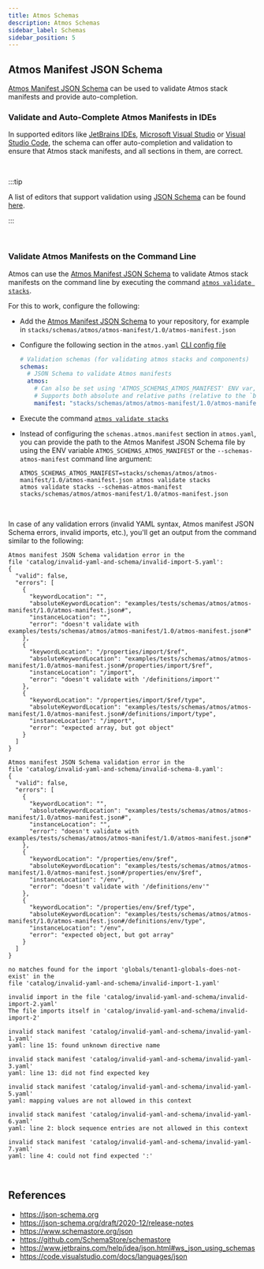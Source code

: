 ```yaml
---
title: Atmos Schemas
description: Atmos Schemas
sidebar_label: Schemas
sidebar_position: 5
---
```


## Atmos Manifest JSON Schema

[Atmos Manifest JSON Schema](pathname:///schemas/atmos/atmos-manifest/1.0/atmos-manifest.json) can be used to validate Atmos stack manifests and provide
auto-completion.

### Validate and Auto-Complete Atmos Manifests in IDEs

In supported editors like [JetBrains IDEs](https://www.jetbrains.com/), [Microsoft Visual Studio](https://visualstudio.microsoft.com/)
or [Visual Studio Code](https://code.visualstudio.com/), the schema can offer auto-completion and validation to ensure that Atmos stack manifests, and
all sections in them, are
correct.

<br/>

:::tip

A list of editors that support validation using [JSON Schema](https://json-schema.org/) can be
found [here](https://json-schema.org/implementations#editors).

:::

<br/>

### Validate Atmos Manifests on the Command Line

Atmos can use the [Atmos Manifest JSON Schema](pathname:///schemas/atmos/atmos-manifest/1.0/atmos-manifest.json) to validate Atmos stack manifests on the
command line by executing the command [`atmos validate stacks`](/cli/commands/validate/stacks).

For this to work, configure the following:

- Add the [Atmos Manifest JSON Schema](pathname:///schemas/atmos/atmos-manifest/1.0/atmos-manifest.json) to your repository, for example
  in  `stacks/schemas/atmos/atmos-manifest/1.0/atmos-manifest.json`

- Configure the following section in the `atmos.yaml` [CLI config file](/cli/configuration)

  ```yaml title="atmos.yaml"
  # Validation schemas (for validating atmos stacks and components)
  schemas:
    # JSON Schema to validate Atmos manifests
    atmos:
      # Can also be set using 'ATMOS_SCHEMAS_ATMOS_MANIFEST' ENV var, or '--schemas-atmos-manifest' command-line arguments
      # Supports both absolute and relative paths (relative to the `base_path` setting in `atmos.yaml`)
      manifest: "stacks/schemas/atmos/atmos-manifest/1.0/atmos-manifest.json"
  ```

- Execute the command [`atmos validate stacks`](/cli/commands/validate/stacks)

- Instead of configuring the `schemas.atmos.manifest` section in `atmos.yaml`, you can provide the path to the Atmos Manifest JSON Schema file by 
  using the ENV variable `ATMOS_SCHEMAS_ATMOS_MANIFEST` or the `--schemas-atmos-manifest` command line argument:

  ```shell
  ATMOS_SCHEMAS_ATMOS_MANIFEST=stacks/schemas/atmos/atmos-manifest/1.0/atmos-manifest.json atmos validate stacks
  atmos validate stacks --schemas-atmos-manifest stacks/schemas/atmos/atmos-manifest/1.0/atmos-manifest.json
  ```

<br/>

In case of any validation errors (invalid YAML syntax, Atmos manifest JSON Schema errors, invalid imports, etc.), you'll get an output from the
command similar to the following:

```console
Atmos manifest JSON Schema validation error in the 
file 'catalog/invalid-yaml-and-schema/invalid-import-5.yaml':
{
  "valid": false,
  "errors": [
    {
      "keywordLocation": "",
      "absoluteKeywordLocation": "examples/tests/schemas/atmos/atmos-manifest/1.0/atmos-manifest.json#",
      "instanceLocation": "",
      "error": "doesn't validate with examples/tests/schemas/atmos/atmos-manifest/1.0/atmos-manifest.json#"
    },
    {
      "keywordLocation": "/properties/import/$ref",
      "absoluteKeywordLocation": "examples/tests/schemas/atmos/atmos-manifest/1.0/atmos-manifest.json#/properties/import/$ref",
      "instanceLocation": "/import",
      "error": "doesn't validate with '/definitions/import'"
    },
    {
      "keywordLocation": "/properties/import/$ref/type",
      "absoluteKeywordLocation": "examples/tests/schemas/atmos/atmos-manifest/1.0/atmos-manifest.json#/definitions/import/type",
      "instanceLocation": "/import",
      "error": "expected array, but got object"
    }
  ]
}

Atmos manifest JSON Schema validation error in the 
file 'catalog/invalid-yaml-and-schema/invalid-schema-8.yaml':
{
  "valid": false,
  "errors": [
    {
      "keywordLocation": "",
      "absoluteKeywordLocation": "examples/tests/schemas/atmos/atmos-manifest/1.0/atmos-manifest.json#",
      "instanceLocation": "",
      "error": "doesn't validate with examples/tests/schemas/atmos/atmos-manifest/1.0/atmos-manifest.json#"
    },
    {
      "keywordLocation": "/properties/env/$ref",
      "absoluteKeywordLocation": "examples/tests/schemas/atmos/atmos-manifest/1.0/atmos-manifest.json#/properties/env/$ref",
      "instanceLocation": "/env",
      "error": "doesn't validate with '/definitions/env'"
    },
    {
      "keywordLocation": "/properties/env/$ref/type",
      "absoluteKeywordLocation": "examples/tests/schemas/atmos/atmos-manifest/1.0/atmos-manifest.json#/definitions/env/type",
      "instanceLocation": "/env",
      "error": "expected object, but got array"
    }
  ]
}

no matches found for the import 'globals/tenant1-globals-does-not-exist' in the 
file 'catalog/invalid-yaml-and-schema/invalid-import-1.yaml'

invalid import in the file 'catalog/invalid-yaml-and-schema/invalid-import-2.yaml'
The file imports itself in 'catalog/invalid-yaml-and-schema/invalid-import-2'

invalid stack manifest 'catalog/invalid-yaml-and-schema/invalid-yaml-1.yaml'
yaml: line 15: found unknown directive name

invalid stack manifest 'catalog/invalid-yaml-and-schema/invalid-yaml-3.yaml'
yaml: line 13: did not find expected key

invalid stack manifest 'catalog/invalid-yaml-and-schema/invalid-yaml-5.yaml'
yaml: mapping values are not allowed in this context

invalid stack manifest 'catalog/invalid-yaml-and-schema/invalid-yaml-6.yaml'
yaml: line 2: block sequence entries are not allowed in this context

invalid stack manifest 'catalog/invalid-yaml-and-schema/invalid-yaml-7.yaml'
yaml: line 4: could not find expected ':'
```

<br/>

## References

- https://json-schema.org
- https://json-schema.org/draft/2020-12/release-notes
- https://www.schemastore.org/json
- https://github.com/SchemaStore/schemastore
- https://www.jetbrains.com/help/idea/json.html#ws_json_using_schemas
- https://code.visualstudio.com/docs/languages/json
